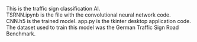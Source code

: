 This is the traffic sign classification AI.  
TSRNN.ipynb is the file with the convolutional neural network code.  
CNN.h5 is the trained model. 
app.py is the tkinter desktop application code.  
The dataset used to train this model was the German Traffic Sign Road Benchmark.  
